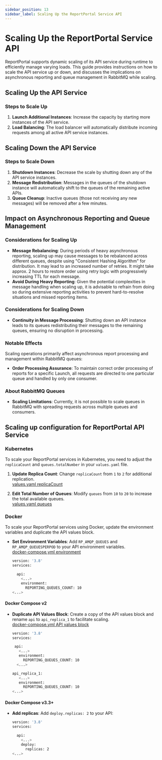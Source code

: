 ```yaml
---
sidebar_position: 13
sidebar_label: Scaling Up the ReportPortal Service API
---
```


# Scaling Up the ReportPortal Service API

ReportPortal supports dynamic scaling of its API service during runtime to efficiently manage varying loads. This guide provides instructions on how to scale the API service up or down, and discusses the implications on asynchronous reporting and queue management in RabbitMQ while scaling.

## Scaling Up the API Service

### Steps to Scale Up
1. **Launch Additional Instances**: Increase the capacity by starting more instances of the API service.
2. **Load Balancing**: The load balancer will automatically distribute incoming requests among all active API service instances.

## Scaling Down the API Service

### Steps to Scale Down
1. **Shutdown Instances**: Decrease the scale by shutting down any of the API service instances.
2. **Message Redistribution**: Messages in the queues of the shutdown instance will automatically shift to the queues of the remaining active APIs.
3. **Queue Cleanup**: Inactive queues (those not receiving any new messages) will be removed after a few minutes.

## Impact on Asynchronous Reporting and Queue Management

### Considerations for Scaling Up
- **Message Rebalancing**: During periods of heavy asynchronous reporting, scaling up may cause messages to be rebalanced across different queues, despite using "Consistent Hashing Algorithm" for distribution. It may lead to an increased number of retries. It might take approx. 2 hours to restore order using retry logic with progressively increasing TTL for each message.
- **Avoid During Heavy Reporting**: Given the potential complexities in message handling when scaling up, it is advisable to refrain from doing so during extensive reporting activities to prevent hard-to-resolve situations and missed reporting items.

### Considerations for Scaling Down
- **Continuity in Message Processing**: Shutting down an API instance leads to its queues redistributing their messages to the remaining queues, ensuring no disruption in processing.

### Notable Effects
Scaling operations primarily affect asynchronous report processing and management within RabbitMQ queues:

- **Order Processing Assurance**: To maintain correct order processing of reports for a specific Launch, all requests are directed to one particular queue and handled by only one consumer.

### About RabbitMQ Queues
- **Scaling Limitations**: Currently, it is not possible to scale queues in RabbitMQ with spreading requests across multiple queues and consumers.


## Scaling up configuration for ReportPortal API Service

### Kubernetes

To scale your ReportPortal services in Kubernetes, you need to adjust the `replicaCount` and `queues.totalNumber` in your `values.yaml` file.

1. **Update Replica Count**:
   Change `replicaCount` from `1` to `2` for additional replication.<br />
   [values.yaml replicaCount](https://github.com/reportportal/kubernetes/blob/master/reportportal/values.yaml#L91)

2. **Edit Total Number of Queues**:
   Modify `queues` from `10` to `20` to increase the total available queues.<br />
   [values.yaml queues](https://github.com/reportportal/kubernetes/blob/master/reportportal/values.yaml#L159)

### Docker

To scale your ReportPortal services using Docker, update the environment variables and duplicate the API values block.

- **Set Environment Variables**:
   Add `RP_AMQP_QUEUES` and `RP_AMQP_QUEUESPERPOD` to your API environment variables.<br />
   [docker-compose.yml environment](https://github.com/reportportal/reportportal/blob/v23.2/docker-compose.yml#L202)<br />
   ```bash
   version: '3.8'
   services:
   
     api:
       <...>
       environment:
         REPORTING_QUEUES_COUNT: 10
   <...>
   ```

#### Docker Compose v2
- **Duplicate API Values Block**:
   Create a copy of the API values block and rename `api` to `api_replica_1` to facilitate scaling.<br />
   [docker-compose.yml API values block](https://github.com/reportportal/reportportal/blob/v23.2/docker-compose.yml#L191-L241)<br />
    ```bash
   version: '3.8'
   services:
   
     api:
       <...>
       environment:
         REPORTING_QUEUES_COUNT: 10
      <...>

    api_replica_1:
       <...>
       environment:
         REPORTING_QUEUES_COUNT: 10
    <...>
   ```
    
#### Docker Compose v3.3+
- **Add replicas**:
   Add `deploy.replicas: 2` to your API:
   ```bash
   version: '3.8'
   services:
   
     api:
       <...>
       deploy:
         replicas: 2
   <...>
   ```
